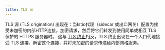 ```yaml
---
title: TLS 源
---
```

TLS 源 (TLS origination) 出现在：当Istio代理（sidecar 或出口网关）配置为接受未加密的内部HTTP连接，加密请求，然后将它们转发到使用简单或相互 TLS 保护的 HTTPS 服务器时。 这与 [TLS 终止](https://en.wikipedia.org/wiki/TLS_termination_proxy)相反，TLS 终止出现在一个入口代理接受 TLS 连接，解密这个连接，并将未加密的请求传递给内部网格服务。
